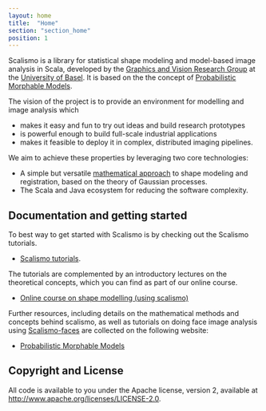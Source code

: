 ```yaml
---
layout: home
title:  "Home"
section: "section_home"
position: 1
---
```



Scalismo is a library for statistical shape modeling and model-based image analysis in Scala, developed by the
[Graphics and Vision Research Group](http://gravis.cs.unibas.ch) at the [University of Basel](http://www.unibas.ch). It is based on the  the concept of [Probabilistic Morphable Models](https://gravis.dmi.unibas.ch/PMM/).

The vision of the project is to provide an environment for modelling and image analysis which

* makes it easy and fun to try out ideas and build research prototypes
* is powerful enough to build full-scale industrial applications
* makes it feasible to deploy it in complex, distributed imaging pipelines.

We aim to achieve these properties by leveraging two core technologies:

* A simple but versatile [mathematical approach](http://ieeexplore.ieee.org/document/8010438/) to shape modeling and registration, based on the theory of Gaussian processes.
* The Scala and Java ecosystem for reducing the software complexity.

## Documentation and getting started

To best way to get started with Scalismo is by checking out the Scalismo tutorials.

* [Scalismo tutorials](./tutorials.html).

The tutorials are complemented by an introductory lectures on the theoretical concepts, which you can find as part of our online course.

* [Online course on shape modelling (using scalismo)](http://shapemodelling.cs.unibas.ch)

Further resources, including details on the mathematical methods and concepts behind scalismo, as well as tutorials on doing face image analysis using [Scalismo-faces](https://github.com/unibas-gravis/scalismo-faces) are
collected on the following website:

* [Probabilistic Morphable Models](https://gravis.dmi.unibas.ch/PMM/)


## Copyright and License

All code is available to you under the Apache license, version 2, available at http://www.apache.org/licenses/LICENSE-2.0.

